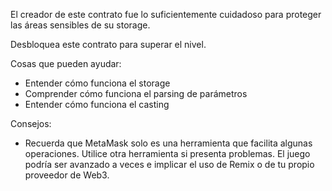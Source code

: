 El creador de este contrato fue lo suficientemente cuidadoso para proteger las áreas sensibles de su storage.

Desbloquea este contrato para superar el nivel.

Cosas que pueden ayudar:
* Entender cómo funciona el storage
* Comprender cómo funciona el parsing de parámetros
* Entender cómo funciona el casting

Consejos:
* Recuerda que MetaMask solo es una herramienta que facilita algunas operaciones. Utilice otra herramienta si presenta problemas. El juego podría ser avanzado a veces e implicar el uso de Remix o de tu propio proveedor de Web3.
